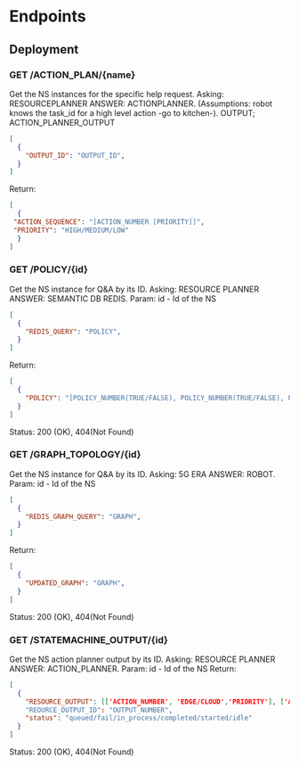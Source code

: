 # Endpoints

## Deployment


### GET /ACTION_PLAN/{name} 
Get the NS instances for the specific help request. Asking: RESOURCEPLANNER ANSWER: ACTIONPLANNER.
(Assumptions: robot knows the task_id for a high level action -go to kitchen-).
OUTPUT; ACTION_PLANNER_OUTPUT

```json
[
  {
    "OUTPUT_ID": "OUTPUT_ID",
  }
]
```


Return: 
```json
[
  {
 "ACTION_SEQUENCE": "[ACTION_NUMBER [PRIORITY]]",
 "PRIORITY": "HIGH/MEDIUM/LOW"
  }
]
```


### GET /POLICY/{id} 
Get the NS instance for Q&A by its ID. Asking: RESOURCE PLANNER ANSWER: SEMANTIC DB REDIS.
Param: id - Id of the NS

```json
[
  {
    "REDIS_QUERY": "POLICY",
  }
]
```

Return: 
```json
[
  {
    "POLICY": "[POLICY_NUMBER(TRUE/FALSE), POLICY_NUMBER(TRUE/FALSE), POLICY_NUMBER(TRUE/FALSE)]",
  }
]
```

Status: 200 (OK), 404(Not Found)

### GET /GRAPH_TOPOLOGY/{id} 
Get the NS instance for Q&A by its ID. Asking: 5G ERA ANSWER: ROBOT.
Param: id - Id of the NS

```json
[
  {
    "REDIS_GRAPH_QUERY": "GRAPH",
  }
]
```

Return: 
```json
[
  {
    "UPDATED_GRAPH": "GRAPH",
  }
]
```

Status: 200 (OK), 404(Not Found)


### GET /STATEMACHINE_OUTPUT/{id} 
Get the NS action planner output by its ID. Asking: RESOURCE PLANNER ANSWER: ACTION_PLANNER.
Param: id - Id of the NS
Return: 
```json
[
  {
    "RESOURCE_OUTPUT": [['ACTION_NUMBER', 'EDGE/CLOUD','PRIORITY'], ['ACTION_NUMBER', 'EDGE/CLOUD','PRIORITY'] , ['ACTION_NUMBER', 'EDGE/CLOUD','PRIORITY']]
    "REOURCE_OUTPUT_ID": "OUTPUT_NUMBER",
    "status": "queued/fail/in_process/completed/started/idle"
  }
]
```

Status: 200 (OK), 404(Not Found)
